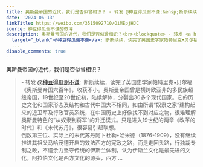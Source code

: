 ```yaml
---
title: 奥斯曼帝国的近代，我们是否似曾相识？ - 转发 @种豆得瓜谢不谦:&ensp;断断续续，读完了英国史学家帕特里克•贝尔福《奥斯曼帝国六百年》，收获不小。奥斯曼帝国...
date: '2024-06-13'
linkTitle: https://weibo.com/3515092710/OiMEpjHJC
source: 种豆得瓜谢不谦的微博
description: 奥斯曼帝国的近代，我们是否似曾相识？<br><blockquote> - 转发 <a href="https://weibo.com/3515092710"
  target="_blank">@种豆得瓜谢不谦</a>: 断断续续，读完了英国史学家帕特里克•贝尔福《奥斯曼帝国六百年》，收获不小。奥斯曼帝国曾是横跨欧亚非的多民族超级帝国，19世纪至20世纪初，陆续解体，分裂出30多个现代国家。它的历史文化和国家形态及结构和古代中国大不相同，如由所谓“奴隶之家”建构起来的近卫军及行政官员系统，在中国历史上好像找不到对应之物，很难理解奥斯曼特色的“从奴隶到将军”的升迁模式。只是进入19世纪的两章《改革的时代》和《末代苏丹》，很容易引起联想。<br>倒数第三位、实际上的末代苏丹阿卜杜勒•哈米德（1876-1909），没有继续推进其祖父马哈茂德开启的效法西方的宪政之路，而是走回头路，行独裁专制之政，不遗余力坚守传统的伊斯兰体制，认为伊斯兰文化是最先进的文化，阿拉伯文化是西方文化的源头，西方
  ...
disable_comments: true
---
```

奥斯曼帝国的近代，我们是否似曾相识？<br><blockquote> - 转发 <a href="https://weibo.com/3515092710" target="_blank">@种豆得瓜谢不谦</a>: 断断续续，读完了英国史学家帕特里克•贝尔福《奥斯曼帝国六百年》，收获不小。奥斯曼帝国曾是横跨欧亚非的多民族超级帝国，19世纪至20世纪初，陆续解体，分裂出30多个现代国家。它的历史文化和国家形态及结构和古代中国大不相同，如由所谓“奴隶之家”建构起来的近卫军及行政官员系统，在中国历史上好像找不到对应之物，很难理解奥斯曼特色的“从奴隶到将军”的升迁模式。只是进入19世纪的两章《改革的时代》和《末代苏丹》，很容易引起联想。<br>倒数第三位、实际上的末代苏丹阿卜杜勒•哈米德（1876-1909），没有继续推进其祖父马哈茂德开启的效法西方的宪政之路，而是走回头路，行独裁专制之政，不遗余力坚守传统的伊斯兰体制，认为伊斯兰文化是最先进的文化，阿拉伯文化是西方文化的源头，西方 ...